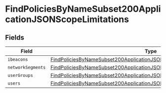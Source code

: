 # FindPoliciesByNameSubset200ApplicationJSONScopeLimitations


## Fields

| Field                                                                                                                                                                               | Type                                                                                                                                                                                | Required                                                                                                                                                                            | Description                                                                                                                                                                         |
| ----------------------------------------------------------------------------------------------------------------------------------------------------------------------------------- | ----------------------------------------------------------------------------------------------------------------------------------------------------------------------------------- | ----------------------------------------------------------------------------------------------------------------------------------------------------------------------------------- | ----------------------------------------------------------------------------------------------------------------------------------------------------------------------------------- |
| `ibeacons`                                                                                                                                                                          | [FindPoliciesByNameSubset200ApplicationJSONScopeLimitationsIbeacons](../../models/operations/findpoliciesbynamesubset200applicationjsonscopelimitationsibeacons.md)[]               | :heavy_minus_sign:                                                                                                                                                                  | N/A                                                                                                                                                                                 |
| `networkSegments`                                                                                                                                                                   | [FindPoliciesByNameSubset200ApplicationJSONScopeLimitationsNetworkSegments](../../models/operations/findpoliciesbynamesubset200applicationjsonscopelimitationsnetworksegments.md)[] | :heavy_minus_sign:                                                                                                                                                                  | N/A                                                                                                                                                                                 |
| `userGroups`                                                                                                                                                                        | [FindPoliciesByNameSubset200ApplicationJSONScopeLimitationsUserGroups](../../models/operations/findpoliciesbynamesubset200applicationjsonscopelimitationsusergroups.md)[]           | :heavy_minus_sign:                                                                                                                                                                  | N/A                                                                                                                                                                                 |
| `users`                                                                                                                                                                             | [FindPoliciesByNameSubset200ApplicationJSONScopeLimitationsUsers](../../models/operations/findpoliciesbynamesubset200applicationjsonscopelimitationsusers.md)[]                     | :heavy_minus_sign:                                                                                                                                                                  | N/A                                                                                                                                                                                 |